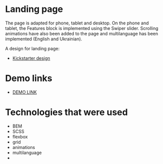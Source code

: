 # Landing page
The page is adapted for phone, tablet and desktop. On the phone and tablet, the Features block is implemented using the Swiper slider. Scrolling animations have also been added to the page and multilanguage has been implemented (English and Ukrainian).

A design for landing page:
- [Kickstarter design](https://www.figma.com/file/Ujp7bCFuvuJlkn8TSbQPSZ/%E2%84%9611-(kickstarter)?node-id=19655%3A33)

# Demo links
- [DEMO LINK](https://Anya-Laban.github.io/kickstarter-landing-page/)

# Technologies that were used
- BEM
- SCSS
- flexbox
- grid
- animations
- multilanguage
-

